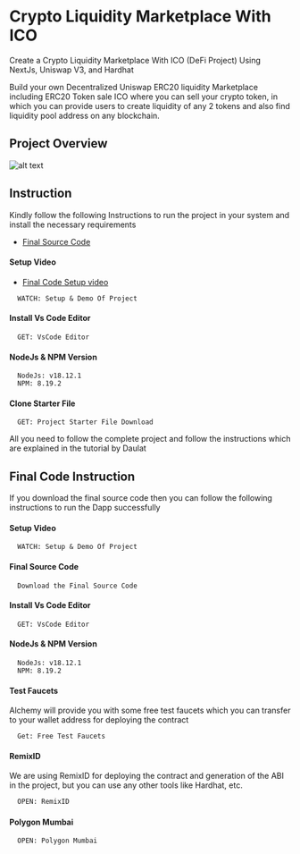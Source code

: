 # Crypto Liquidity Marketplace With ICO

Create a Crypto Liquidity Marketplace With ICO (DeFi Project) Using NextJs, Uniswap V3, and Hardhat


Build your own Decentralized Uniswap ERC20 liquidity Marketplace including ERC20 Token sale ICO where you can sell your crypto token, in which you can provide users to create liquidity of any 2 tokens and also find liquidity pool address on any blockchain.

## Project Overview

![alt text](https://www.daulathussain.com/wp-content/uploads/2024/01/create-token-liquidity-marketplace.jpg)

## Instruction

Kindly follow the following Instructions to run the project in your system and install the necessary requirements


- [Final Source Code](https://www.theblockchaincoders.com/sourceCode/how-to-create-liquidity-token-marketplace-including-ico-token-sale)

#### Setup Video
- [Final Code Setup video](https://youtu.be/G5-f1hZA01U?si=E8enzoXZPl3TfzH-)

```https://code.visualstudio.com/download
  WATCH: Setup & Demo Of Project
```

#### Install Vs Code Editor

```https://code.visualstudio.com/download
  GET: VsCode Editor
```

#### NodeJs & NPM Version

```https://nodejs.org/en/download
  NodeJs: v18.12.1
  NPM: 8.19.2
```

#### Clone Starter File

```https://github.com/daulathussain/Airdrop-Crypto-Starter-File
  GET: Project Starter File Download
```


All you need to follow the complete project and follow the instructions which are explained in the tutorial by Daulat

## Final Code Instruction

If you download the final source code then you can follow the following instructions to run the Dapp successfully

#### Setup Video

```https://code.visualstudio.com/download
  WATCH: Setup & Demo Of Project
```

#### Final Source Code

```https://www.theblockchaincoders.com/SourceCode
  Download the Final Source Code
```

#### Install Vs Code Editor

```https://code.visualstudio.com/download
  GET: VsCode Editor
```

#### NodeJs & NPM Version

```https://nodejs.org/en/download
  NodeJs: v18.12.1
  NPM: 8.19.2
```


#### Test Faucets

Alchemy will provide you with some free test faucets which you can transfer to your wallet address for deploying the contract

```https://www.alchemy.com/faucets
  Get: Free Test Faucets
```

#### RemixID

We are using RemixID for deploying the contract and generation of the ABI in the project, but you can use any other tools like Hardhat, etc.

```https://remix-project.org
  OPEN: RemixID
```

#### Polygon Mumbai

```https://mumbai.polygonscan.com/
  OPEN: Polygon Mumbai
```



